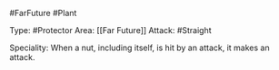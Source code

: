 #FarFuture #Plant

Type: #Protector
Area: [[Far Future]]
Attack: #Straight

Speciality: When a nut, including itself, is hit by an attack, it makes an attack.
